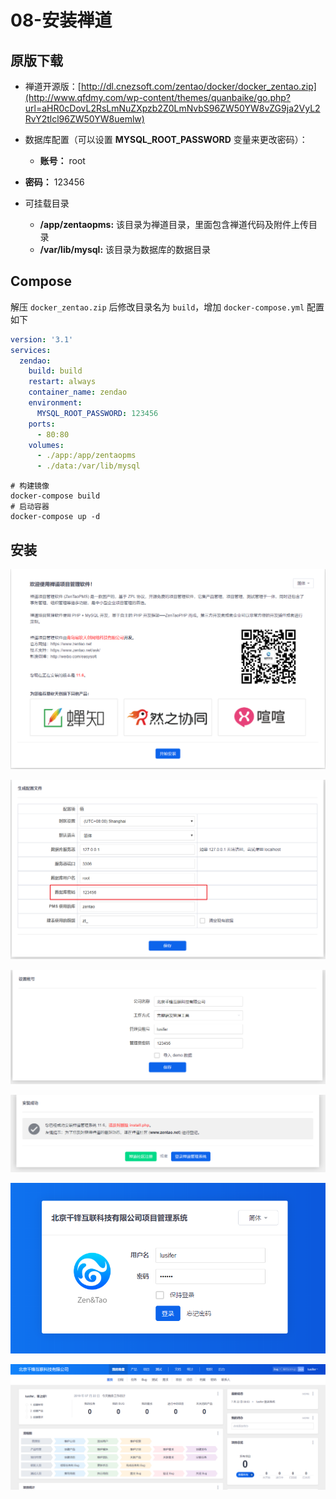 # 08-安装禅道

## 原版下载

- 禅道开源版：[http://dl.cnezsoft.com/zentao/docker/docker_zentao.zip](http://www.qfdmy.com/wp-content/themes/quanbaike/go.php?url=aHR0cDovL2RsLmNuZXpzb2Z0LmNvbS96ZW50YW8vZG9ja2VyL2RvY2tlcl96ZW50YW8uemlw)

- 数据库配置（可以设置 **MYSQL_ROOT_PASSWORD** 变量来更改密码）：

  - **账号：** root
- **密码：** 123456
  
- 可挂载目录

  - **/app/zentaopms:** 该目录为禅道目录，里面包含禅道代码及附件上传目录
  - **/var/lib/mysql:** 该目录为数据库的数据目录

## Compose

解压 `docker_zentao.zip` 后修改目录名为 `build`，增加 `docker-compose.yml` 配置如下

```yaml
version: '3.1'
services:
  zendao:
    build: build
    restart: always
    container_name: zendao
    environment:
      MYSQL_ROOT_PASSWORD: 123456
    ports:
      - 80:80
    volumes:
      - ./app:/app/zentaopms
      - ./data:/var/lib/mysql
```

```shell
# 构建镜像
docker-compose build
# 启动容器
docker-compose up -d
```

## 安装

![img](.\assets\f37717b6bb13751.png)

![img](.\assets\95558392ae01995.png)

![img](.\assets\850d95752936790.png)

![img](.\assets\76867bdf741a6d9.png)

![img](.\assets\b3638ed12ea7cd8.png)

![img](.\assets\9ca8a541031cfa9.png)

